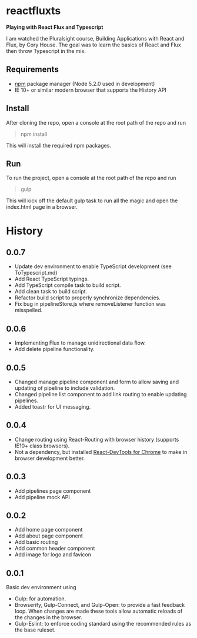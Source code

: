 # reactfluxts
**Playing with React Flux and Typescript**

I am watched the Pluralsight course, Building Applications with React and Flux, by Cory House. The goal was to learn the basics of React and Flux then throw Typescript in the mix.

## Requirements

- [npm](https://docs.npmjs.com/getting-started/installing-node) package manager (Node 5.2.0 used in development)
- IE 10+ or similar modern browser that supports the History API

## Install

After cloning the repo, open a console at the root path of the repo and run

>npm install

This will install the required npm packages.

## Run

To run the project, open a console at the root path of the repo and run

>gulp

This will kick off the default gulp task to run all the magic and open the index.html page in a browser.

# History

## 0.0.7

- Update dev environment to enable TypeScript development (see ToTypescript.md)
- Add React TypeScript typings.
- Add TypeScript compile task to build script.
- Add clean task to build script.
- Refactor build  script to properly synchronize dependencies.
- Fix bug in pipelineStore.js where removeListener function was misspelled.

## 0.0.6

- Implementing Flux to manage unidirectional data flow.
- Add delete pipeline functionality.

## 0.0.5

- Changed manage pipeline component and form to allow saving and updating of pipeline to include validation.
- Changed pipeline list component to add link routing to enable updating pipelines.
- Added toastr for UI messaging.

## 0.0.4

- Change routing using React-Routing with browser history (supports IE10+ class browsers).
- Not a dependency, but installed [React-DevTools for Chrome](https://fb.me/react-devtools) to make in browser development better.

## 0.0.3

- Add pipelines page component
- Add pipeline mock API

## 0.0.2

- Add home page component
- Add about page component
- Add basic routing
- Add common header component
- Add image for logo and favicon

## 0.0.1

Basic dev environment using

- Gulp: for automation.
- Browserify, Gulp-Connect, and Gulp-Open: to provide a fast feedback loop. When changes are made these tools allow automatic reloads of the changes in the browser.
- Gulp-Eslint: to enforce coding standard using the recommended rules as the base ruleset.
